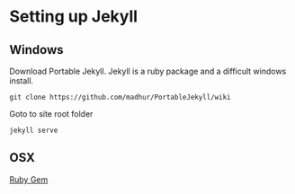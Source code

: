 Setting up Jekyll
===
Windows
---

Download Portable Jekyll.  Jekyll is a ruby package and a difficult windows install.

```git clone https://github.com/madhur/PortableJekyll/wiki```

Goto to site root folder

```jekyll serve```

OSX
---

[Ruby Gem](https://jekyllrb.com/docs/installation/)
